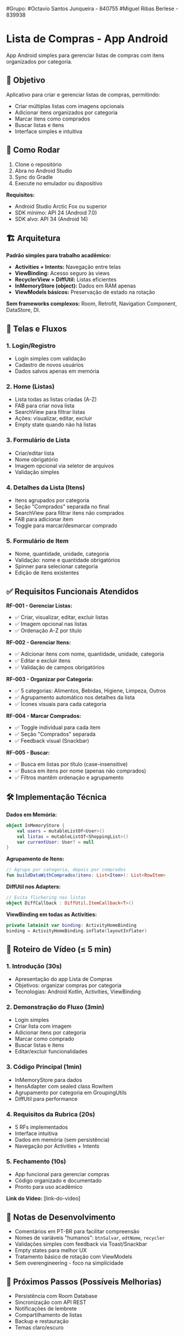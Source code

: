 #Grupo:
#Octavio Santos Junqueira - 840755
#Miguel Ribas Berlese - 839938

# Lista de Compras - App Android

App Android simples para gerenciar listas de compras com itens organizados por categoria.

## 📱 Objetivo

Aplicativo para criar e gerenciar listas de compras, permitindo:
- Criar múltiplas listas com imagens opcionais
- Adicionar itens organizados por categoria
- Marcar itens como comprados
- Buscar listas e itens
- Interface simples e intuitiva

## 🚀 Como Rodar

1. Clone o repositório
2. Abra no Android Studio
3. Sync do Gradle
4. Execute no emulador ou dispositivo

**Requisitos:**
- Android Studio Arctic Fox ou superior
- SDK mínimo: API 24 (Android 7.0)
- SDK alvo: API 34 (Android 14)

## 🏗️ Arquitetura

**Padrão simples para trabalho acadêmico:**
- **Activities + Intents:** Navegação entre telas
- **ViewBinding:** Acesso seguro às views
- **RecyclerView + DiffUtil:** Listas eficientes
- **InMemoryStore (object):** Dados em RAM apenas
- **ViewModels básicos:** Preservação de estado na rotação

**Sem frameworks complexos:** Room, Retrofit, Navigation Component, DataStore, DI.

## 📱 Telas e Fluxos

### 1. Login/Registro
- Login simples com validação
- Cadastro de novos usuários
- Dados salvos apenas em memória

### 2. Home (Listas)
- Lista todas as listas criadas (A-Z)
- FAB para criar nova lista
- SearchView para filtrar listas
- Ações: visualizar, editar, excluir
- Empty state quando não há listas

### 3. Formulário de Lista
- Criar/editar lista
- Nome obrigatório
- Imagem opcional via seletor de arquivos
- Validação simples

### 4. Detalhes da Lista (Itens)
- Itens agrupados por categoria
- Seção "Comprados" separada no final
- SearchView para filtrar itens não comprados
- FAB para adicionar item
- Toggle para marcar/desmarcar comprado

### 5. Formulário de Item
- Nome, quantidade, unidade, categoria
- Validação: nome e quantidade obrigatórios
- Spinner para selecionar categoria
- Edição de itens existentes

## ✅ Requisitos Funcionais Atendidos

**RF-001 - Gerenciar Listas:**
- ✅ Criar, visualizar, editar, excluir listas
- ✅ Imagem opcional nas listas
- ✅ Ordenação A-Z por título

**RF-002 - Gerenciar Itens:**
- ✅ Adicionar itens com nome, quantidade, unidade, categoria
- ✅ Editar e excluir itens
- ✅ Validação de campos obrigatórios

**RF-003 - Organizar por Categoria:**
- ✅ 5 categorias: Alimentos, Bebidas, Higiene, Limpeza, Outros
- ✅ Agrupamento automático nos detalhes da lista
- ✅ Ícones visuais para cada categoria

**RF-004 - Marcar Comprados:**
- ✅ Toggle individual para cada item
- ✅ Seção "Comprados" separada
- ✅ Feedback visual (Snackbar)

**RF-005 - Buscar:**
- ✅ Busca em listas por título (case-insensitive)
- ✅ Busca em itens por nome (apenas não comprados)
- ✅ Filtros mantêm ordenação e agrupamento

## 🛠️ Implementação Técnica

**Dados em Memória:**
```kotlin
object InMemoryStore {
    val users = mutableListOf<User>()
    val listas = mutableListOf<ShoppingList>()
    var currentUser: User? = null
}
```

**Agrupamento de Itens:**
```kotlin
// Agrupa por categoria, depois por comprados
fun buildDataWithComprados(itens: List<Item>): List<RowItem>
```

**DiffUtil nos Adapters:**
```kotlin
// Evita flickering nas listas
object DiffCallback : DiffUtil.ItemCallback<T>()
```

**ViewBinding em todas as Activities:**
```kotlin
private lateinit var binding: ActivityHomeBinding
binding = ActivityHomeBinding.inflate(layoutInflater)
```

## 🎥 Roteiro de Vídeo (≤ 5 min)

### 1. Introdução (30s)
- Apresentação do app Lista de Compras
- Objetivos: organizar compras por categoria
- Tecnologias: Android Kotlin, Activities, ViewBinding

### 2. Demonstração do Fluxo (3min)
- Login simples
- Criar lista com imagem
- Adicionar itens por categoria
- Marcar como comprado
- Buscar listas e itens
- Editar/excluir funcionalidades

### 3. Código Principal (1min)
- InMemoryStore para dados
- ItensAdapter com sealed class RowItem
- Agrupamento por categoria em GroupingUtils
- DiffUtil para performance

### 4. Requisitos da Rubrica (20s)
- 5 RFs implementados
- Interface intuitiva
- Dados em memória (sem persistência)
- Navegação por Activities + Intents

### 5. Fechamento (10s)
- App funcional para gerenciar compras
- Código organizado e documentado
- Pronto para uso acadêmico

**Link do Vídeo:** [link-do-video]

## 📝 Notas de Desenvolvimento

- Comentários em PT-BR para facilitar compreensão
- Nomes de variáveis "humanos": `btnSalvar`, `edtNome`, `recycler`
- Validações simples com feedback via Toast/Snackbar
- Empty states para melhor UX
- Tratamento básico de rotação com ViewModels
- Sem overengineering - foco na simplicidade

## 🔧 Próximos Passos (Possíveis Melhorias)

- Persistência com Room Database
- Sincronização com API REST
- Notificações de lembrete
- Compartilhamento de listas
- Backup e restauração
- Temas claro/escuro
